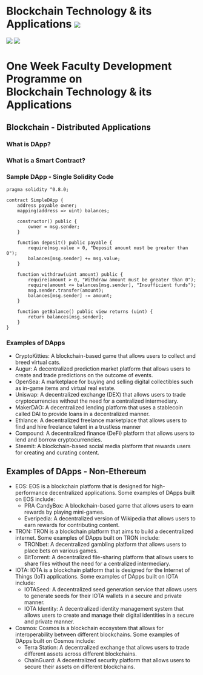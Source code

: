 # Blockchain Technology & its Applications ![](https://img.shields.io/badge/-Live-Green)
![](https://img.shields.io/badge/College-St._Joseph's_College_Of_Engineering_and_Technology-blue) ![](https://img.shields.io/badge/Location-Palai,_Kottayam,_Kerala-blue)


<p text-align="center">
 <h1> One Week Faculty Development Programme on <br>  Blockchain Technology & its Applications </h1>
</p>


## Blockchain - Distributed Applications

### What is DApp? 


### What is a Smart Contract?


### Sample DApp - Single Solidity Code

```
pragma solidity ^0.8.0;

contract SimpleDApp {
    address payable owner;
    mapping(address => uint) balances;

    constructor() public {
        owner = msg.sender;
    }

    function deposit() public payable {
        require(msg.value > 0, "Deposit amount must be greater than 0");
        balances[msg.sender] += msg.value;
    }

    function withdraw(uint amount) public {
        require(amount > 0, "Withdraw amount must be greater than 0");
        require(amount <= balances[msg.sender], "Insufficient funds");
        msg.sender.transfer(amount);
        balances[msg.sender] -= amount;
    }

    function getBalance() public view returns (uint) {
        return balances[msg.sender];
    }
}

```

### Examples of DApps 

- CryptoKitties: A blockchain-based game that allows users to collect and breed virtual cats.
- Augur: A decentralized prediction market platform that allows users to create and trade predictions on the outcome of events.
- OpenSea: A marketplace for buying and selling digital collectibles such as in-game items and virtual real estate.
- Uniswap: A decentralized exchange (DEX) that allows users to trade cryptocurrencies without the need for a centralized intermediary.
- MakerDAO: A decentralized lending platform that uses a stablecoin called DAI to provide loans in a decentralized manner.
- Ethlance: A decentralized freelance marketplace that allows users to find and hire freelance talent in a trustless manner
- Compound: A decentralized finance (DeFi) platform that allows users to lend and borrow cryptocurrencies.
- Steemit: A blockchain-based social media platform that rewards users for creating and curating content.

## Examples of DApps - Non-Ethereum

- EOS: EOS is a blockchain platform that is designed for high-performance decentralized applications. Some examples of DApps built on EOS include:
  - PRA CandyBox: A blockchain-based game that allows users to earn rewards by playing mini-games.
  - Everipedia: A decentralized version of Wikipedia that allows users to earn rewards for contributing content.
- TRON: TRON is a blockchain platform that aims to build a decentralized internet. Some examples of DApps built on TRON include:
  - TRONbet: A decentralized gambling platform that allows users to place bets on various games.
  - BitTorrent: A decentralized file-sharing platform that allows users to share files without the need for a centralized intermediary.
- IOTA: IOTA is a blockchain platform that is designed for the Internet of Things (IoT) applications. Some examples of DApps built on IOTA include:
  - IOTASeed: A decentralized seed generation service that allows users to generate seeds for their IOTA wallets in a secure and private manner.
  - IOTA Identity: A decentralized identity management system that allows users to create and manage their digital identities in a secure and private manner.
- Cosmos: Cosmos is a blockchain ecosystem that allows for interoperability between different blockchains. Some examples of DApps built on Cosmos include:
  - Terra Station: A decentralized exchange that allows users to trade different assets across different blockchains.
  - ChainGuard: A decentralized security platform that allows users to secure their assets on different blockchains.
